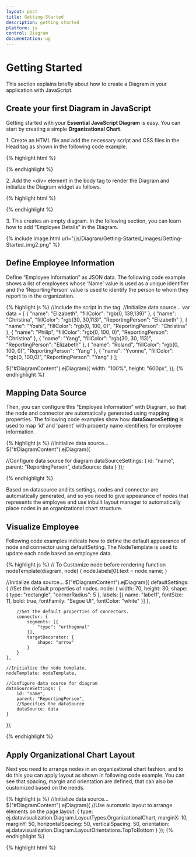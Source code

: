 ```yaml
---
layout: post
title: Getting-Started
description: getting started
platform: js
control: Diagram
documentation: ug
---
```


# Getting Started

This section explains briefly about how to create a Diagram in your application with JavaScript.

## Create your first Diagram in JavaScript

Getting started with your **Essential JavaScript Diagram** is easy. You can start by creating a simple **Organizational Chart**.

1\. Create an HTML file and add the necessary script and CSS files in the Head tag as shown in the following code example.

{% highlight html %}
<html xmlns="http://www.w3.org/1999/xhtml">
   <head>
      <title>Getting Started With Diagram Control For Javascript</title>
      <!-- jQuery Script -->
      <script src="http://code.jquery.com/jquery-1.10.2.min.js"></script>
      <script src="http://cdnjs.cloudflare.com/ajax/libs/jquery-easing/1.3/jquery.easing.min.js"></script>
      <!--script to create Diagram-->
      <script src="http://cdn.syncfusion.com/{{ site.releaseversion }}/js/web/ej.web.all.min.js"></script>
   </head>
   <body></body>
</html>
{% endhighlight %}

2\. Add the &lt;div&gt; element in the body tag to render the Diagram and initialize the Diagram widget as follows.

{% highlight html %}
<body>
   <div id="DiagramContent"></div>
   <script type="text/javascript">
      $("#DiagramContent").ejDiagram({
         width: "100%",
         height: "600px",
      });
   </script>
</body>
{% endhighlight %}

3\. This creates an empty diagram. In the following section, you can learn how to add “Employee Details” in the Diagram.

{% include image.html url="/js/Diagram/Getting-Started_images/Getting-Started_img2.png" %}

## Define Employee Information

Define “Employee Information” as JSON data. The following code example shows a list of employees whose ‘Name’ value is used as a unique identifier and the ‘ReportingPerson’ value is used to identify the person to whom they report to in the organization.

{% highlight js %}
//Include the script in the <Script> </Script> tag.
//Initialize data source...
var data = [
    { "name": "Elizabeth", "fillColor": "rgb(0, 139,139)" },
    { "name": "Christina", "fillColor": "rgb(30, 30,113)", "ReportingPerson": "Elizabeth" },
    { "name": "Yoshi", "fillColor": "rgb(0, 100, 0)", "ReportingPerson": "Christina" },
    { "name": "Philip", "fillColor": "rgb(0, 100,  0)", "ReportingPerson": "Christina" },
    { "name": "Yang", "fillColor": "rgb(30, 30,  113)", "ReportingPerson": "Elizabeth" },
    { "name": "Roland", "fillColor": "rgb(0, 100, 0)", "ReportingPerson": "Yang" },
    { "name": "Yvonne", "fillColor": "rgb(0, 100,0)", "ReportingPerson": "Yang" }
];

$("#DiagramContent").ejDiagram({
    width: "100%",
    height: "600px",
});
{% endhighlight %}

## Mapping Data Source

Then, you can configure this “Employee Information” with Diagram, so that the node and connector are automatically generated using mapping properties. The following code examples show how **dataSourceSetting** is used to map ‘id’ and ‘parent’ with property name identifiers for employee information.

{% highlight js %}
//Initialize data source...
$("#DiagramContent").ejDiagram({

   //Configure data source for diagram
   dataSourceSettings: {
      id: "name",
      parent: "ReportingPerson",
      dataSource: data
   }
});

{% endhighlight %}

Based on datasource and its settings, nodes and connector are automatically generated, and so you need to give appearance of nodes that represents the employee and use inbuilt layout manager to automatically place nodes in an organizational chart structure.

## Visualize Employee

Following code examples indicate how to define the default appearance of node and connector using defaultSetting. The NodeTemplate is used to update each node based on employee data. 

{% highlight js %}
// To Customize node before rendering
function nodeTemplate(diagram, node) {
    node.labels[0].text = node.name;
}

//Initialize data source...
$("#DiagramContent").ejDiagram({
    defaultSettings: {
        //Set the default properties of nodes.
        node: {
            width: 70,
            height: 30,
            shape: {
                type: "rectangle",
                "cornerRadius": 5
            },
            labels: [{
                name: "label1",
                fontSize: 11,
                bold: true,
                fontFamily: "Segoe UI",
                fontColor: "white"
            }]
        },

        //Set the default properties of connectors.
        connector: {
            segments: [{
                "type": "orthogonal"
            }],
            targetDecorator: {
                shape: "arrow"
            }
        }
    },

    //Initialize the node template.
    nodeTemplate: nodeTemplate,

    //Configure data source for diagram
    dataSourceSettings: {
        id: "name",
        parent: "ReportingPerson",
        //Specifies the dataSource
        dataSource: data
    }
});

{% endhighlight %}

## Apply Organizational Chart Layout

Next you need to arrange nodes in an organizational chart fashion, and to do this you can apply layout as shown in following code example. You can see that spacing, margin and orientation are defined, that can also be customized based on the needs. 

{% highlight js %}
//Initialize data source...
$("#DiagramContent").ejDiagram({
   //Use automatic layout to arrange elements on the page
   layout: {
      type: ej.datavisualization.Diagram.LayoutTypes.OrganizationalChart,
      marginX: 10,
      marginY: 50,
      horizontalSpacing: 50,
      verticalSpacing: 50,
      orientation: ej.datavisualization.Diagram.LayoutOrientations.TopToBottom
   }
});
{% endhighlight %} 

{% highlight html %}
<html xmlns="http://www.w3.org/1999/xhtml">

<head>
   <title>
      Getting Started With Diagram Control For Javascript
   </title>
   <!-- jQuery Script -->
   <script src="http://code.jquery.com/jquery-1.10.2.min.js"></script>
   <script src="http://cdnjs.cloudflare.com/ajax/libs/jquery-easing/1.3/jquery.easing.min.js"></script>
   <!--script to create Diagram-->
   <script src="http://cdn.syncfusion.com/{{ site.releaseversion }}/js/web/ej.web.all.min.js"></script>
</head>
<body>
    <div id="DiagramContent"></div>
    <script type="text/javascript">

        //Initialize data source
        var data = [
            { "name": "Elizabeth", "fillColor": "rgb(0, 139,139)" },
            { "name": "Christina", "fillColor": "rgb(30, 30,113)", "ReportingPerson": "Elizabeth" },
            { "name": "Yoshi", "fillColor": "rgb(0, 100, 0)", "ReportingPerson": "Christina" },
            { "name": "Philip", "fillColor": "rgb(0, 100,  0)", "ReportingPerson": "Christina" },
            { "name": "Yang", "fillColor": "rgb(30, 30,  113)", "ReportingPerson": "Elizabeth" },
            { "name": "Roland", "fillColor": "rgb(0, 100, 0)", "ReportingPerson": "Yang" },
            { "name": "Yvonne", "fillColor": "rgb(0, 100,0)", "ReportingPerson": "Yang" }
        ];

        // To Customize node before rendering
        function nodeTemplate(diagram, node) {
            node.labels[0].text = node.name;
        }

        $("#DiagramContent").ejDiagram({

            //Use automatic layout to arrange elements on the page
            layout: {
                type: ej.datavisualization.Diagram.LayoutTypes.OrganizationalChart,
                marginX: 10,
                marginY: 50,
                horizontalSpacing: 50,
                verticalSpacing: 50,
                orientation: ej.datavisualization.Diagram.
                LayoutOrientations.TopToBottom
            },

            defaultSettings: {

                //Set the default properties of nodes.
                node: {
                    width: 70,
                    height: 30,
                    shape: {
                        type: "rectangle",
                        "cornerRadius": 5
                    },
                    labels: [{
                        name: "label1",
                        fontSize: 11,
                        bold: true,
                        fontFamily: "Segoe UI",
                        fontColor: "white"
                    }]
                },

                //Set the default properties of connectors.
                connector: {
                    segments: [{ "type": "orthogonal" }],
                    targetDecorator: { shape: "arrow" }
                }
            },

            //Initialize the node template.
            nodeTemplate: nodeTemplate,

            //Configure data source for diagram
            dataSourceSettings: {
                id: "name",
                parent: "ReportingPerson",
                dataSource: data
            }
        });
    </script>
</body>
</html>
{% endhighlight %}

The Employee details are displayed in the Diagram as follows.

{% include image.html url="/js/Diagram/Getting-Started_images/Getting-Started_img3.png" %}